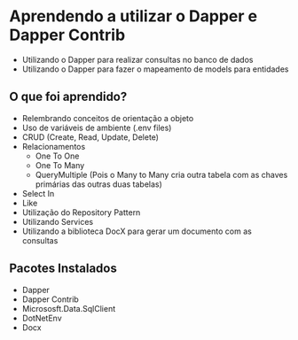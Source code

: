 # Aprendendo a utilizar o Dapper e Dapper Contrib

- Utilizando o Dapper para realizar consultas no banco de dados
- Utilizando o Dapper para fazer o mapeamento de models para entidades

## O que foi aprendido?

- Relembrando conceitos de orientação a objeto
- Uso de variáveis de ambiente (.env files)
- CRUD (Create, Read, Update, Delete)
- Relacionamentos
  - One To One
  - One To Many
  - QueryMultiple (Pois o Many to Many cria outra tabela com as chaves primárias das outras duas tabelas)
- Select In
- Like
- Utilização do Repository Pattern
- Utilizando Services
- Utilizando a biblioteca DocX para gerar um documento com as consultas

## Pacotes Instalados

- Dapper
- Dapper Contrib
- Micrososft.Data.SqlClient
- DotNetEnv
- Docx
